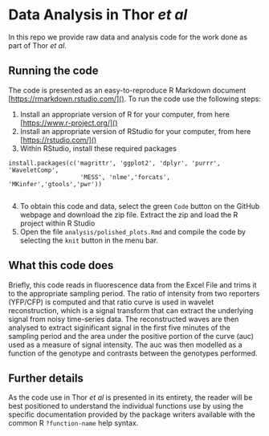# Data Analysis in Thor _et al_

In this repo we provide raw data and analysis code for the work done as part of Thor _et al_. 

## Running the code

The code is presented as an easy-to-reproduce R Markdown document [https://rmarkdown.rstudio.com/](). To run the code use the following steps:

  1. Install an appropriate version of R for your computer, from here [https://www.r-project.org/]()
  2. Install an appropriate version of RStudio for your computer, from here [https://rstudio.com/]()
  3. Within RStudio, install these required packages

```
install.packages(c('magrittr', 'ggplot2', 'dplyr', 'purrr', 'WaveletComp',
                    'MESS', 'nlme','forcats', 'MKinfer','gtools','pwr'))
                    
```

  4. To obtain this code and data, select the green `Code` button on the GitHub webpage and download the zip file. Extract the zip and load the R project within R Studio
  5. Open the file `analysis/polished_plots.Rmd` and compile the code by selecting the `knit` button in the menu bar.
  
## What this code does

Briefly, this code reads in fluorescence data from the Excel File and trims it to the appropriate sampling period.  The ratio of intensity from two reporters (YFP/CFP) is computed and that ratio curve is used in wavelet reconstruction, which is a signal transform that can extract the underlying signal from noisy time-series data. The reconstructed waves are then analysed to extract siginificant signal in the first five minutes of the sampling period and the area under the positive portion of the curve (auc) used as a measure of signal intensity. The auc was then modelled as a function of the genotype and contrasts between the genotypes performed.

## Further details 

As the code use in Thor _et al_ is presented in its entirety, the reader will be best positioned to understand the individual functions use by using the specific documentation provided by the package writers available with the common R `?function-name` help syntax. 
